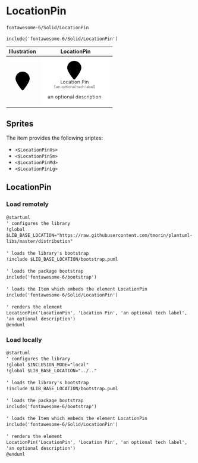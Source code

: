 # LocationPin


```text
fontawesome-6/Solid/LocationPin
```

```text
include('fontawesome-6/Solid/LocationPin')
```



| Illustration | LocationPin |
| :---: | :---: |
| ![illustration for Illustration](../../fontawesome-6/Solid/LocationPin.png) | ![illustration for LocationPin](../../fontawesome-6/Solid/LocationPin.Local.png) |



## Sprites
The item provides the following sriptes:

- `<$LocationPinXs>`
- `<$LocationPinSm>`
- `<$LocationPinMd>`
- `<$LocationPinLg>`





## LocationPin

### Load remotely
```plantuml
@startuml
' configures the library
!global $LIB_BASE_LOCATION="https://raw.githubusercontent.com/tmorin/plantuml-libs/master/distribution"

' loads the library's bootstrap
!include $LIB_BASE_LOCATION/bootstrap.puml

' loads the package bootstrap
include('fontawesome-6/bootstrap')

' loads the Item which embeds the element LocationPin
include('fontawesome-6/Solid/LocationPin')

' renders the element
LocationPin('LocationPin', 'Location Pin', 'an optional tech label', 'an optional description')
@enduml
```

### Load locally
```plantuml
@startuml
' configures the library
!global $INCLUSION_MODE="local"
!global $LIB_BASE_LOCATION="../.."

' loads the library's bootstrap
!include $LIB_BASE_LOCATION/bootstrap.puml

' loads the package bootstrap
include('fontawesome-6/bootstrap')

' loads the Item which embeds the element LocationPin
include('fontawesome-6/Solid/LocationPin')

' renders the element
LocationPin('LocationPin', 'Location Pin', 'an optional tech label', 'an optional description')
@enduml
```

